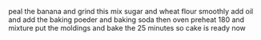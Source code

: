 peal the banana and grind this
mix sugar and wheat flour smoothly add oil
and add the baking poeder and baking soda
then oven preheat 180
and mixture put the moldings and bake the 25 minutes
so cake is ready now
